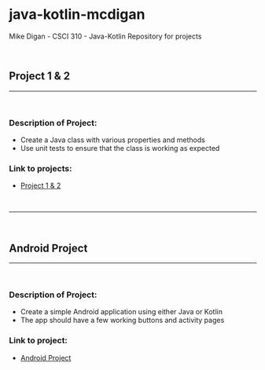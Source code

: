# java-kotlin-mcdigan

Mike Digan - CSCI 310 - Java-Kotlin Repository for projects

<br>

## Project 1 & 2

---

<br>

### Description of Project:

- Create a Java class with various properties and methods
- Use unit tests to ensure that the class is working as expected

### Link to projects:

- [Project 1 & 2](https://github.com/mikedigan8/java-kotlin-mcdigan/tree/master/Objects)

<br>

---

<br>

## Android Project

---

<br>

### Description of Project:

- Create a simple Android application using either Java or Kotlin
- The app should have a few working buttons and activity pages

### Link to project:

- [Android Project](https://github.com/mikedigan8/java-kotlin-mcdigan/tree/master/ClimbingDocumentation)
